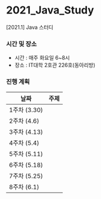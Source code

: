 # 2021_Java_Study
[2021.1] Java 스터디

### 시간 및 장소
- 시간 : 매주 화요일 6~8시
- 장소 : IT대학 2호관 226호(동아리방)

### 진행 계획
| 날짜 | 주제 |
|------|------|
| 1주차 (3.30) |  |
| 2주차 (4.6) |  |
| 3주차 (4.13) |  |
| 4주차 (5.4) |  |
| 5주차 (5.11) |  |
| 6주차 (5.18) |  |
| 7주차 (5.25) |  |
| 8주차 (6.1) |  |
